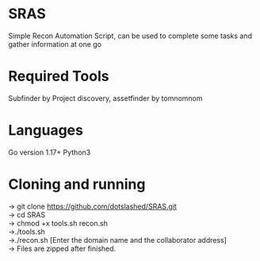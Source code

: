 # SRAS
Simple Recon Automation Script, can be used to complete some tasks and gather information at one go
# Required Tools 
Subfinder by Project discovery, assetfinder by tomnomnom
# Languages
Go version 1.17+  Python3


# Cloning and running
-> git clone https://github.com/dotslashed/SRAS.git \
-> cd SRAS\
-> chmod +x tools.sh recon.sh\
->./tools.sh\
->./recon.sh [Enter the domain name and the collaborator address]\
-> Files are zipped after finished.
